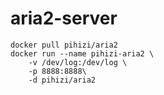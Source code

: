 aria2-server
============

```shell
docker pull pihizi/aria2
docker run --name pihizi-aria2 \
    -v /dev/log:/dev/log \
    -p 8888:8888\
    -d pihizi/aria2

```
